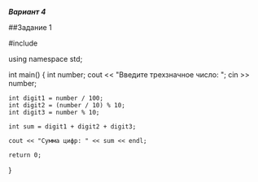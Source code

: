***Вариант 4***

##Задание 1

#include <iostream>

using namespace std;

int main()
{
    int number;
    cout << "Введите трехзначное число: ";
    cin >> number;

    int digit1 = number / 100;          
    int digit2 = (number / 10) % 10;    
    int digit3 = number % 10;           

    int sum = digit1 + digit2 + digit3; 

    cout << "Сумма цифр: " << sum << endl;

    return 0;
}
